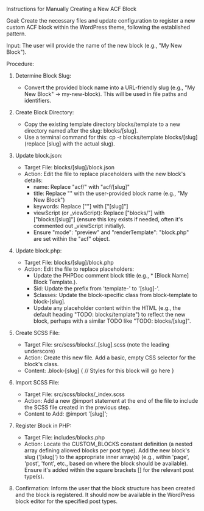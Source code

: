 Instructions for Manually Creating a New ACF Block

Goal: Create the necessary files and update configuration to register a new custom ACF block within the WordPress theme, following the established pattern.

Input: The user will provide the name of the new block (e.g., "My New Block").

Procedure:

1. Determine Block Slug:
   - Convert the provided block name into a URL-friendly slug (e.g., "My New Block" -> my-new-block). This will be used in file paths and identifiers.

2. Create Block Directory:
   - Copy the existing template directory blocks/template to a new directory named after the slug: blocks/[slug].
   - Use a terminal command for this: cp -r blocks/template blocks/[slug] (replace [slug] with the actual slug).

3. Update block.json:
   - Target File: blocks/[slug]/block.json
   - Action: Edit the file to replace placeholders with the new block's details:
     - name: Replace "acf/<id>" with "acf/[slug]"
     - title: Replace "<name>" with the user-provided block name (e.g., "My New Block")
     - keywords: Replace ["<id>"] with ["[slug]"]
     - viewScript (or _viewScript): Replace ["blocks/<id>"] with ["blocks/[slug]"] (ensure this key exists if needed, often it's commented out _viewScript initially).
     - Ensure "mode": "preview" and "renderTemplate": "block.php" are set within the "acf" object.

4. Update block.php:
   - Target File: blocks/[slug]/block.php
   - Action: Edit the file to replace placeholders:
     - Update the PHPDoc comment block title (e.g., * [Block Name] Block Template.).
     - $id: Update the prefix from 'template-' to '[slug]-'.
     - $classes: Update the block-specific class from block-template to block-[slug].
     - Update any placeholder content within the HTML (e.g., the default heading "TODO: blocks/template") to reflect the new block, perhaps with a similar TODO like "TODO: blocks/[slug]".

5. Create SCSS File:
   - Target File: src/scss/blocks/_[slug].scss (note the leading underscore)
   - Action: Create this new file. Add a basic, empty CSS selector for the block's class.
   - Content:
     .block-[slug] {
         // Styles for this block will go here
     }

6. Import SCSS File:
   - Target File: src/scss/blocks/_index.scss
   - Action: Add a new @import statement at the end of the file to include the SCSS file created in the previous step.
   - Content to Add: @import '[slug]';

7. Register Block in PHP:
   - Target File: includes/blocks.php
   - Action: Locate the CUSTOM_BLOCKS constant definition (a nested array defining allowed blocks per post type). Add the new block's slug ('[slug]') to the appropriate inner array(s) (e.g., within 'page', 'post', 'font', etc., based on where the block should be available). Ensure it's added within the square brackets [] for the relevant post type(s).

8. Confirmation: Inform the user that the block structure has been created and the block is registered. It should now be available in the WordPress block editor for the specified post types.
